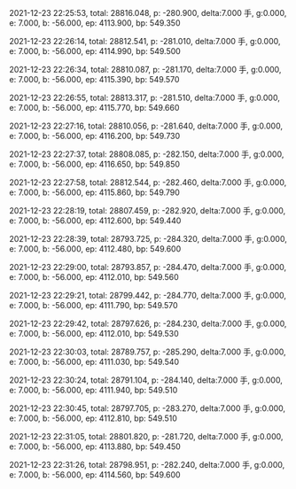 2021-12-23 22:25:53, total: 28816.048, p: -280.900, delta:7.000 手, g:0.000, e: 7.000, b: -56.000, ep: 4113.900, bp: 549.350

2021-12-23 22:26:14, total: 28812.541, p: -281.010, delta:7.000 手, g:0.000, e: 7.000, b: -56.000, ep: 4114.990, bp: 549.500

2021-12-23 22:26:34, total: 28810.087, p: -281.170, delta:7.000 手, g:0.000, e: 7.000, b: -56.000, ep: 4115.390, bp: 549.570

2021-12-23 22:26:55, total: 28813.317, p: -281.510, delta:7.000 手, g:0.000, e: 7.000, b: -56.000, ep: 4115.770, bp: 549.660

2021-12-23 22:27:16, total: 28810.056, p: -281.640, delta:7.000 手, g:0.000, e: 7.000, b: -56.000, ep: 4116.200, bp: 549.730

2021-12-23 22:27:37, total: 28808.085, p: -282.150, delta:7.000 手, g:0.000, e: 7.000, b: -56.000, ep: 4116.650, bp: 549.850

2021-12-23 22:27:58, total: 28812.544, p: -282.460, delta:7.000 手, g:0.000, e: 7.000, b: -56.000, ep: 4115.860, bp: 549.790

2021-12-23 22:28:19, total: 28807.459, p: -282.920, delta:7.000 手, g:0.000, e: 7.000, b: -56.000, ep: 4112.600, bp: 549.440

2021-12-23 22:28:39, total: 28793.725, p: -284.320, delta:7.000 手, g:0.000, e: 7.000, b: -56.000, ep: 4112.480, bp: 549.600

2021-12-23 22:29:00, total: 28793.857, p: -284.470, delta:7.000 手, g:0.000, e: 7.000, b: -56.000, ep: 4112.010, bp: 549.560

2021-12-23 22:29:21, total: 28799.442, p: -284.770, delta:7.000 手, g:0.000, e: 7.000, b: -56.000, ep: 4111.790, bp: 549.570

2021-12-23 22:29:42, total: 28797.626, p: -284.230, delta:7.000 手, g:0.000, e: 7.000, b: -56.000, ep: 4112.010, bp: 549.530

2021-12-23 22:30:03, total: 28789.757, p: -285.290, delta:7.000 手, g:0.000, e: 7.000, b: -56.000, ep: 4111.030, bp: 549.540

2021-12-23 22:30:24, total: 28791.104, p: -284.140, delta:7.000 手, g:0.000, e: 7.000, b: -56.000, ep: 4111.940, bp: 549.510

2021-12-23 22:30:45, total: 28797.705, p: -283.270, delta:7.000 手, g:0.000, e: 7.000, b: -56.000, ep: 4112.810, bp: 549.510

2021-12-23 22:31:05, total: 28801.820, p: -281.720, delta:7.000 手, g:0.000, e: 7.000, b: -56.000, ep: 4113.880, bp: 549.450

2021-12-23 22:31:26, total: 28798.951, p: -282.240, delta:7.000 手, g:0.000, e: 7.000, b: -56.000, ep: 4114.560, bp: 549.600